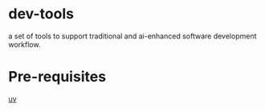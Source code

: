# dev-tools

a set of tools to support traditional and ai-enhanced software development workflow.

# Pre-requisites

[uv](https://docs.astral.sh/uv/getting-started/installation)
